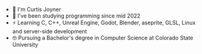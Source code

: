 - 👋 I'm Curtis Joyner
- 🌱 I've been studying programming since mid 2022
- ⚡ Learning C, C++, Unreal Engine, Godot, Blender, aseprite, GLSL, Linux and server-side development
- 🤓 Pursuing a Bachelor's degree in Computer Science at Colorado State University
